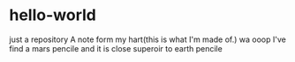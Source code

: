 # hello-world
just a  repository
A note form my hart(this is what I'm made of.)
wa ooop I've find a mars pencile and it is close superoir to earth pencile
